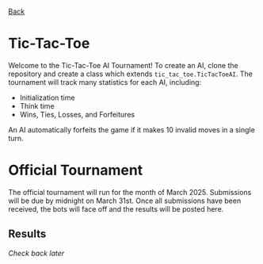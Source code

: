 [Back](../readme.md)

# Tic-Tac-Toe

Welcome to the Tic-Tac-Toe AI Tournament! 
To create an AI, clone the repository and create a class which extends `tic_tac_toe.TicTacToeAI`.
The tournament will track many statistics for each AI, including:
- Initialization time
- Think time
- Wins, Ties, Losses, and Forfeitures

An AI automatically forfeits the game if it makes 10 invalid moves in a single turn.

# Official Tournament

The official tournament will run for the month of March 2025. Submissions will be due by midnight on March 31st. 
Once all submissions have been received, the bots will face off and the results will be posted here.

## Results

*Check back later*